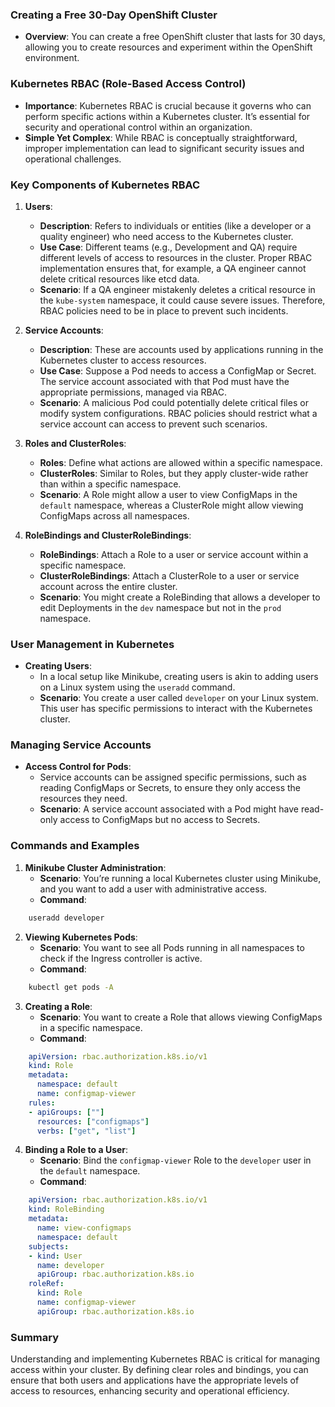### Creating a Free 30-Day OpenShift Cluster

- **Overview**: You can create a free OpenShift cluster that lasts for 30 days, allowing you to create resources and experiment within the OpenShift environment.

### Kubernetes RBAC (Role-Based Access Control)

- **Importance**: Kubernetes RBAC is crucial because it governs who can perform specific actions within a Kubernetes cluster. It’s essential for security and operational control within an organization.
- **Simple Yet Complex**: While RBAC is conceptually straightforward, improper implementation can lead to significant security issues and operational challenges.

### Key Components of Kubernetes RBAC

1. **Users**:
   - **Description**: Refers to individuals or entities (like a developer or a quality engineer) who need access to the Kubernetes cluster.
   - **Use Case**: Different teams (e.g., Development and QA) require different levels of access to resources in the cluster. Proper RBAC implementation ensures that, for example, a QA engineer cannot delete critical resources like etcd data.
   - **Scenario**: If a QA engineer mistakenly deletes a critical resource in the `kube-system` namespace, it could cause severe issues. Therefore, RBAC policies need to be in place to prevent such incidents.

2. **Service Accounts**:
   - **Description**: These are accounts used by applications running in the Kubernetes cluster to access resources.
   - **Use Case**: Suppose a Pod needs to access a ConfigMap or Secret. The service account associated with that Pod must have the appropriate permissions, managed via RBAC.
   - **Scenario**: A malicious Pod could potentially delete critical files or modify system configurations. RBAC policies should restrict what a service account can access to prevent such scenarios.

3. **Roles and ClusterRoles**:
   - **Roles**: Define what actions are allowed within a specific namespace.
   - **ClusterRoles**: Similar to Roles, but they apply cluster-wide rather than within a specific namespace.
   - **Scenario**: A Role might allow a user to view ConfigMaps in the `default` namespace, whereas a ClusterRole might allow viewing ConfigMaps across all namespaces.

4. **RoleBindings and ClusterRoleBindings**:
   - **RoleBindings**: Attach a Role to a user or service account within a specific namespace.
   - **ClusterRoleBindings**: Attach a ClusterRole to a user or service account across the entire cluster.
   - **Scenario**: You might create a RoleBinding that allows a developer to edit Deployments in the `dev` namespace but not in the `prod` namespace.

### User Management in Kubernetes

- **Creating Users**:
   - In a local setup like Minikube, creating users is akin to adding users on a Linux system using the `useradd` command.
   - **Scenario**: You create a user called `developer` on your Linux system. This user has specific permissions to interact with the Kubernetes cluster.

### Managing Service Accounts

- **Access Control for Pods**:
   - Service accounts can be assigned specific permissions, such as reading ConfigMaps or Secrets, to ensure they only access the resources they need.
   - **Scenario**: A service account associated with a Pod might have read-only access to ConfigMaps but no access to Secrets.

### Commands and Examples

1. **Minikube Cluster Administration**:
   - **Scenario**: You’re running a local Kubernetes cluster using Minikube, and you want to add a user with administrative access.
   - **Command**: 
 ```bash
     useradd developer
 ```

2. **Viewing Kubernetes Pods**:
   - **Scenario**: You want to see all Pods running in all namespaces to check if the Ingress controller is active.
   - **Command**:
 ```bash
     kubectl get pods -A
 ```

3. **Creating a Role**:
   - **Scenario**: You want to create a Role that allows viewing ConfigMaps in a specific namespace.
   - **Command**:
 ```yaml
     apiVersion: rbac.authorization.k8s.io/v1
     kind: Role
     metadata:
       namespace: default
       name: configmap-viewer
     rules:
     - apiGroups: [""]
       resources: ["configmaps"]
       verbs: ["get", "list"]
 ```

4. **Binding a Role to a User**:
   - **Scenario**: Bind the `configmap-viewer` Role to the `developer` user in the `default` namespace.
   - **Command**:
 ```yaml
     apiVersion: rbac.authorization.k8s.io/v1
     kind: RoleBinding
     metadata:
       name: view-configmaps
       namespace: default
     subjects:
     - kind: User
       name: developer
       apiGroup: rbac.authorization.k8s.io
     roleRef:
       kind: Role
       name: configmap-viewer
       apiGroup: rbac.authorization.k8s.io
 ```

### Summary

Understanding and implementing Kubernetes RBAC is critical for managing access within your cluster. By defining clear roles and bindings, you can ensure that both users and applications have the appropriate levels of access to resources, enhancing security and operational efficiency.
